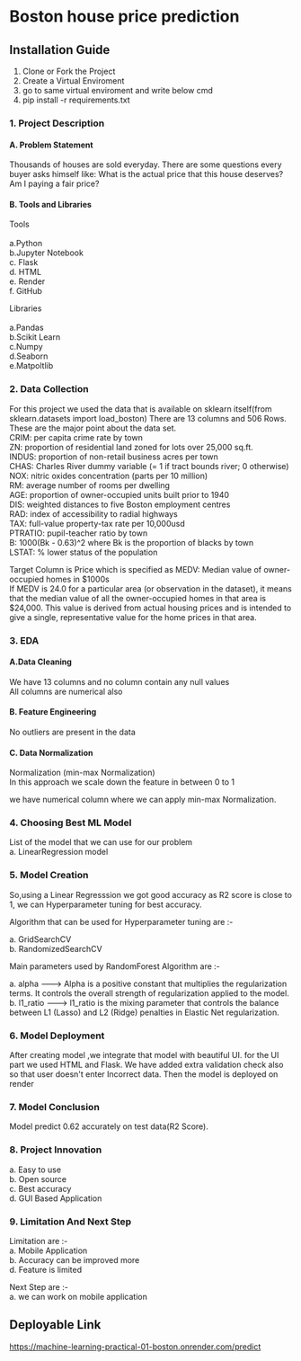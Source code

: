 # Boston house price prediction

## Installation Guide
1. Clone or Fork the Project
2. Create a Virtual Enviroment
3. go to same virtual enviroment and write below cmd
4. pip install -r requirements.txt


### 1. Project Description
#### A. Problem Statement

Thousands of houses are sold everyday. There are some questions every buyer asks himself like: What is the actual price that this house deserves? Am I paying a fair price?

#### B. Tools and Libraries
Tools<br><br>
a.Python<br>
b.Jupyter Notebook<br>
c. Flask<br>
d. HTML<br>
e. Render<br>
f. GitHub

Libraries<br><br>
a.Pandas<br>
b.Scikit Learn<br>
c.Numpy<br>
d.Seaborn<br>
e.Matpoltlib<br>

### 2. Data Collection
For this project we used the data that is available on sklearn itself(from sklearn.datasets import load_boston)
There are 13 columns and 506 Rows. These are the major point about the data set.<br>
CRIM: per capita crime rate by town<br>
ZN: proportion of residential land zoned for lots over 25,000 sq.ft.<br>
INDUS: proportion of non-retail business acres per town<br>
CHAS: Charles River dummy variable (= 1 if tract bounds river; 0 otherwise)<br>
NOX: nitric oxides concentration (parts per 10 million)<br>
RM: average number of rooms per dwelling<br>
AGE: proportion of owner-occupied units built prior to 1940<br>
DIS: weighted distances to five Boston employment centres<br>
RAD: index of accessibility to radial highways<br>
TAX: full-value property-tax rate per 10,000usd<br>
PTRATIO: pupil-teacher ratio by town<br>
B: 1000(Bk - 0.63)^2 where Bk is the proportion of blacks by town<br>
LSTAT: % lower status of the population<br>

Target Column is Price which is specified as
MEDV: Median value of owner-occupied homes in $1000s<br>
If MEDV is 24.0 for a particular area (or observation in the dataset), it means that the median value of all the owner-occupied homes in that area is $24,000. This value is derived from actual housing prices and is intended to give a single, representative value for the home prices in that area.

### 3. EDA
#### A.Data Cleaning
We have 13 columns and no column contain any null values<br>
All columns are numerical also

#### B. Feature Engineering
No outliers are present in the data

#### C. Data Normalization
Normalization (min-max Normalization)<br>
In this approach we scale down the feature in between 0 to 1

we have numerical column where we can apply min-max Normalization.<br>

### 4. Choosing Best ML Model
List of the model that we can use for our problem<br>
a. LinearRegression model<br>

### 5. Model Creation
So,using a Linear Regresssion we got good accuracy as R2 score is close to 1, we can Hyperparameter tuning for best accuracy.

Algorithm that can be used for Hyperparameter tuning are :-

a. GridSearchCV<br>
b. RandomizedSearchCV<br>

Main parameters used by RandomForest Algorithm are :-

a. alpha ---> Alpha is a positive constant that multiplies the regularization terms. It controls the overall strength of regularization applied to the model.
b. l1_ratio ---> l1_ratio is the mixing parameter that controls the balance between L1 (Lasso) and L2 (Ridge) penalties in Elastic Net regularization.


### 6. Model Deployment
After creating model ,we integrate that model with beautiful UI. for the UI part we used HTML and Flask. We have added extra validation check also so that user doesn't enter Incorrect data. Then the model is deployed on render

### 7. Model Conclusion

Model predict 0.62 accurately on test data(R2 Score).

### 8. Project Innovation
a. Easy to use<br>
b. Open source<br>
c. Best accuracy<br>
d. GUI Based Application

### 9. Limitation And Next Step
Limitation are :-<br>
a. Mobile Application<br>
b. Accuracy can be improved more<br>
d. Feature is limited

Next Step are :-<br>
a. we can work on mobile application<br>

## Deployable Link
https://machine-learning-practical-01-boston.onrender.com/predict